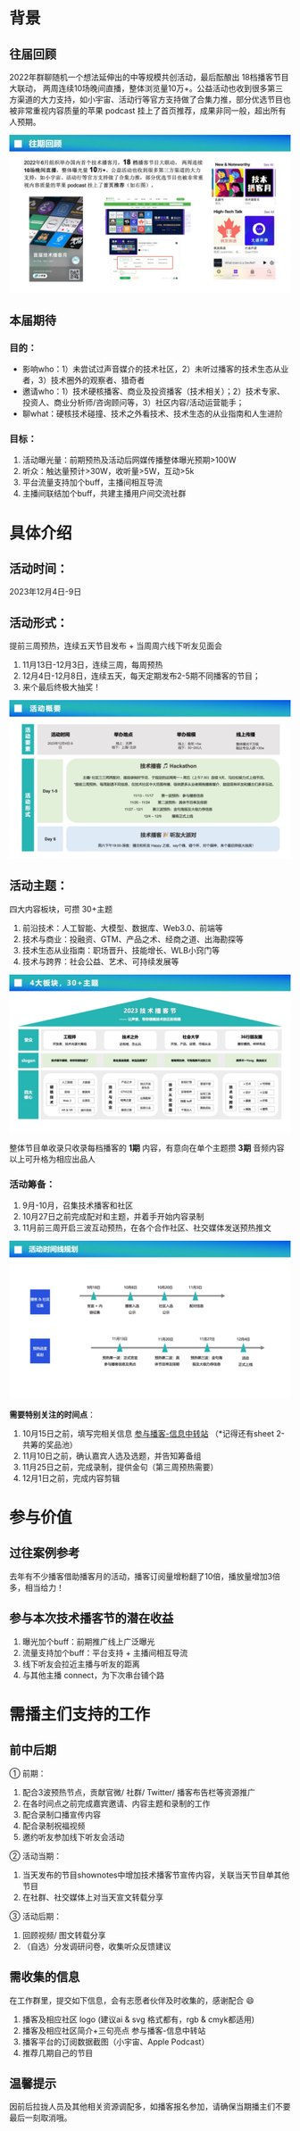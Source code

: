 # 背景
## 往届回顾
2022年群聊随机一个想法延伸出的中等规模共创活动，最后酝酿出 18档播客节目大联动， 两周连续10场晚间直播，整体浏览量10万+。公益活动也收到很多第三方渠道的大力支持，如小宇宙、活动行等官方支持做了合集力推，部分优选节目也被非常重视内容质量的苹果 podcast 挂上了首页推荐，成果非同一般，超出所有人预期。

![activity_2022_review](https://raw.githubusercontent.com/tech-podfest/2023TechPodFest/main/Images/activity_2022_review.png)

## 本届期待
### 目的：
- 影响who：1）未尝试过声音媒介的技术社区，2）未听过播客的技术生态从业者，3）技术圈外的观察者、猎奇者
- 邀请who：1）技术硬核播客、商业及投资播客（技术相关）；2）技术专家、投资人、商业分析师/咨询顾问等，3）社区内容/活动运营能手；
- 聊what：硬核技术碰撞、技术之外看技术、技术生态的从业指南和人生进阶
  
### 目标：
1. 活动曝光量：前期预热及活动后网媒传播整体曝光预期>100W
2. 听众：触达量预计>30W，收听量>5W，互动>5k
3. 平台流量支持加个buff，主播间相互导流
4. 主播间联结加个buff，共建主播用户间交流社群

# 具体介绍
## 活动时间：
2023年12月4日-9日

## 活动形式：
提前三周预热，连续五天节目发布 + 当周周六线下听友见面会

1. 11月13日-12月3日，连续三周，每周预热
2. 12月4日-12月8日，连续五天，每天定期发布2-5期不同播客的节目；
3. 来个最后终极大抽奖！

![activity_summary](https://raw.githubusercontent.com/tech-podfest/2023TechPodFest/main/Images/activity_summary.jpg)

## 活动主题：
四大内容板块，可攒 30+主题
1. 前沿技术：人工智能、大模型、数据库、Web3.0、前端等
2. 技术与商业：投融资、GTM、产品之术、经商之道、出海勘探等
3. 技术生态从业指南：职场晋升、技能增长、WLB小窍门等
4. 技术与跨界：社会公益、艺术、可持续发展等

![activity_conent_section](https://raw.githubusercontent.com/tech-podfest/2023TechPodFest/main/Images/activity_conent_section.png)


整体节目单收录只收录每档播客的 **1期** 内容，有意向在单个主题攒 **3期** 音频内容以上可升格为相应出品人

### 活动筹备：
1. 9月-10月，召集技术播客和社区
2. 10月27日之前完成配对和主题，并着手开始内容录制
3. 11月前三周开启三波互动预热，在各个合作社区、社交媒体发送预热推文

![activity_timeline](https://raw.githubusercontent.com/tech-podfest/2023TechPodFest/main/Images/activity_timeline.png)

**需要特别关注的时间点**：
1. 10月15日之前，填写完相关信息 [参与播客-信息中转站](https://m5l3qe1mxd.feishu.cn/sheets/LFNBsLTFAh5sp3tu9spcxiGqnef) （*记得还有sheet 2-共筹的奖品池）
2. 11月10日之前，确认嘉宾人选及选题，并告知筹备组
3. 11月25日之前，完成录制，提供金句（第三周预热需要）
4. 12月1日之前，完成内容剪辑

# 参与价值
## 过往案例参考
去年有不少播客借助播客月的活动，播客订阅量增粉翻了10倍，播放量增加3倍多，相当给力！

## 参与本次技术播客节的潜在收益
1. 曝光加个buff：前期推广线上广泛曝光
2. 流量支持加个buff：平台支持 + 主播间相互导流
3. 线下听友会拉近主播与听友的距离
4. 与其他主播 connect，为下次串台铺个路

# 需播主们支持的工作
## 前中后期

① 前期：

1. 配合3波预热节点，贡献官微/ 社群/ Twitter/ 播客布告栏等资源推广
2. 在各时间点之前完成嘉宾邀请、内容主题和录制的工作
3. 配合录制口播宣传内容
4. 配合录制祝福视频
5. 邀约听友参加线下听友会活动

② 活动当期：

1. 当天发布的节目shownotes中增加技术播客节宣传内容，关联当天节目单其他节目
2. 在社群、社交媒体上对当天宣文转载分享

③ 活动后期：

1. 回顾视频/ 图文转载分享
2. （自选）分发调研问卷，收集听众反馈建议

## 需收集的信息

在工作群里，提交如下信息，会有志愿者伙伴及时收集的，感谢配合 😄

1. 播客及相应社区 logo (建议ai & svg 格式都有，rgb & cmyk都适用)
2. 播客及相应社区简介+三句亮点 参与播客-信息中转站 
3. 播客平台的订阅数据截图（小宇宙、Apple Podcast）
4. 推荐几期自己的节目

## 温馨提示
因前后拉拢人员及其他相关资源调配多，如播客报名参加，请确保当期播主们不要最后一刻取消哦。

